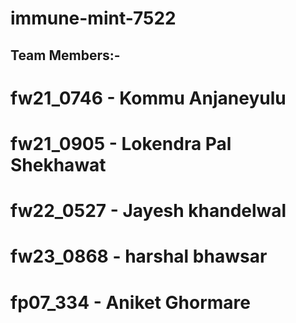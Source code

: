 # immune-mint-7522

## Team Members:-

# fw21_0746 - Kommu Anjaneyulu	
# fw21_0905 - Lokendra Pal Shekhawat	
# fw22_0527 - Jayesh khandelwal	
# fw23_0868 - harshal bhawsar	
# fp07_334  - Aniket Ghormare


